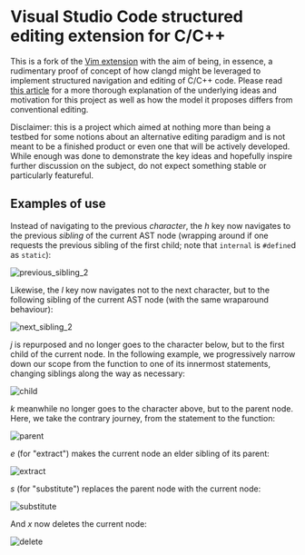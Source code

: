 # Visual Studio Code structured editing extension for C/C++
This is a fork of the [Vim extension](https://github.com/VSCodeVim/Vim/) with the aim of being, in essence, a rudimentary proof of concept of how clangd might be leveraged to implement structured navigation and editing of C/C++ code. Please read [this article](https://twevs.github.io/2023/04/24/leveraging-clangd-to-implement-structured-navigation-and-editing-of-c-cpp-code.html) for a more thorough explanation of the underlying ideas and motivation for this project as well as how the model it proposes differs from conventional editing.

Disclaimer: this is a project which aimed at nothing more than being a testbed for some notions about an alternative editing paradigm and is not meant to be a finished product or even one that will be actively developed. While enough was done to demonstrate the key ideas and hopefully inspire further discussion on the subject, do not expect something stable or particularly featureful.

## Examples of use
Instead of navigating to the previous _character_, the _h_ key now navigates to the previous _sibling_ of the current AST node (wrapping around if one requests the previous sibling of the first child; note that `internal` is `#define`d as `static`):

![previous_sibling_2](https://user-images.githubusercontent.com/77587819/233864268-ef0af8c9-847b-425c-b63f-08b966470f44.gif)

Likewise, the _l_ key now navigates not to the next character, but to the following sibling of the current AST node (with the same wraparound behaviour):

![next_sibling_2](https://user-images.githubusercontent.com/77587819/233864283-3ff3b8f7-01af-41b2-80fd-4986b7b8f635.gif)

_j_ is repurposed and no longer goes to the character below, but to the first child of the current node. In the following example, we progressively narrow down our scope from the function to one of its innermost statements, changing siblings along the way as necessary:

![child](https://user-images.githubusercontent.com/77587819/233864493-433c7a15-e814-42df-aa67-f15563d0f07a.gif)

_k_ meanwhile no longer goes to the character above, but to the parent node. Here, we take the contrary journey, from the statement to the function:

![parent](https://user-images.githubusercontent.com/77587819/233864529-4d75d744-7ed0-4933-b0a7-193f7ab1de56.gif)

_e_ (for "extract") makes the current node an elder sibling of its parent:

![extract](https://user-images.githubusercontent.com/77587819/234072392-651e32af-0002-4598-93c7-adb5108a0e4d.gif)

_s_ (for "substitute") replaces the parent node with the current node:

![substitute](https://user-images.githubusercontent.com/77587819/234072410-438cf4dd-c9c0-4184-b03e-de05ae9bc5b1.gif)

And _x_ now deletes the current node:

![delete](https://user-images.githubusercontent.com/77587819/234072423-5dc54d91-6d47-4f8b-b177-4ee5ca4d9955.gif)
